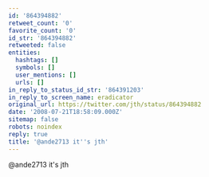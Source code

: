 ```yaml
---
id: '864394882'
retweet_count: '0'
favorite_count: '0'
id_str: '864394882'
retweeted: false
entities:
  hashtags: []
  symbols: []
  user_mentions: []
  urls: []
in_reply_to_status_id_str: '864391203'
in_reply_to_screen_name: eradicator
original_url: https://twitter.com/jth/status/864394882
date: '2008-07-21T18:58:09.000Z'
sitemap: false
robots: noindex
reply: true
title: '@ande2713 it''s jth'
---
```


@ande2713 it's jth
